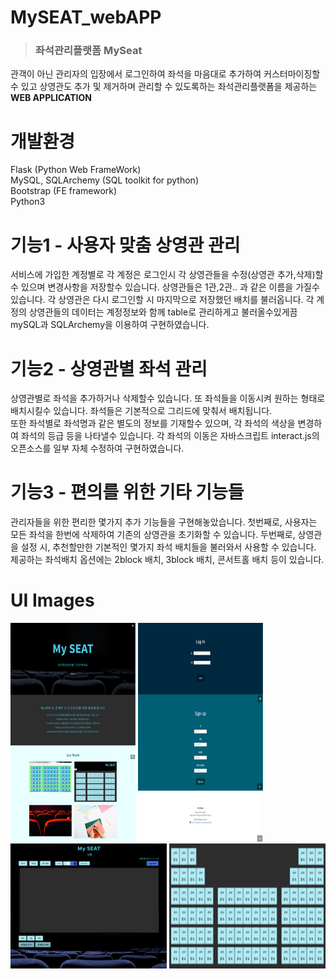 # MySEAT_webAPP
>### 좌석관리플랫폼 MySeat
관객이 아닌 관리자의 입장에서 로그인하여 좌석을 마음대로 추가하여 커스터마이징할 수 있고 상영관도 추가 및 제거하며 관리할 수 있도록하는 좌석관리플랫폼을 제공하는 **WEB APPLICATION**   
   
# 개발환경
Flask (Python Web FrameWork)   
MySQL, SQLArchemy (SQL toolkit for python)   
Bootstrap (FE framework)   
Python3   

   
# 기능1 - 사용자 맞춤 상영관 관리  

서비스에 가입한 계정별로 각 계정은 로그인시 각 상영관들을 수정(상영관 추가,삭제)할수 있으며 변경사항을 저장할수 있습니다. 상영관들은 1관,2관.. 과 같은 이름을 가질수 있습니다. 각 상영관은 다시 로그인할 시 마지막으로 저장했던 배치를 불러옵니다. 각 계정의 상영관들의 데이터는 계정정보와 함께 table로 관리하게고 불러올수있게끔 mySQL과 SQLArchemy을 이용하여 구현하였습니다.      
   
# 기능2 - 상영관별 좌석 관리   

상영관별로 좌석을 추가하거나 삭제할수 있습니다. 또 좌석들을 이동시켜 원하는 형태로 배치시킬수 있습니다. 좌석들은 기본적으로 그리드에 맞춰서 배치됩니다.   
또한 좌석별로 좌석명과 같은 별도의 정보를 기재할수 있으며, 각 좌석의 색상을 변경하여 좌석의 등급 등을 나타낼수 있습니다. 각 좌석의 이동은 자바스크립트 interact.js의 오픈소스를 일부 자체 수정하여 구현하였습니다.   
   
# 기능3 - 편의를 위한 기타 기능들   
   
관리자들을 위한 편리한 몇가지 추가 기능들을 구현해놓았습니다. 첫번째로, 사용자는 모든 좌석을 한번에 삭제하여 기존의 상영관을 초기화할 수 있습니다. 두번째로, 상영관을 설정 시, 추천할만한 기본적인 몇가지 좌석 배치들을 불러와서 사용할 수 있습니다. 제공하는 좌석배치 옵션에는 2block 배치, 3block 배치, 콘서트홀 배치 등이 있습니다.  
   

# UI Images   
<img src="/ImageCuts/1.png" width="200px" height="350px" alt="1"></img>
<img src="/ImageCuts/2.png" width="200px" height="350px" alt="2"></img>
<img src="/ImageCuts/3.png" width="250px" height="200px" alt="3"></img>
<img src="/ImageCuts/4.png" width="250px" height="200px" alt="4"></img>   
